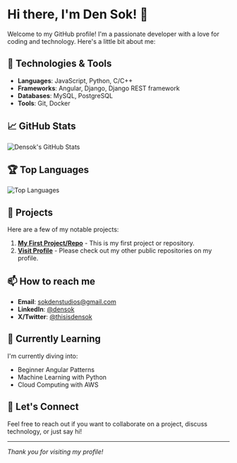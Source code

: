# Hi there, I'm Den Sok! 👋

Welcome to my GitHub profile! I'm a passionate developer with a love for coding and technology. Here's a little bit about me:

## 🔧 Technologies & Tools

- **Languages**: JavaScript, Python, C/C++
- **Frameworks**: Angular, Django, Django REST framework
- **Databases**: MySQL, PostgreSQL
- **Tools**: Git, Docker

## 📈 GitHub Stats

![Densok's GitHub Stats](https://github-readme-stats.vercel.app/api?username=thisisdensok&show_icons=true&theme=radical)

## 🏆 Top Languages

![Top Languages](https://github-readme-stats.vercel.app/api/top-langs/?username=thisisdensok&layout=compact&theme=radical)

## 🚀 Projects

Here are a few of my notable projects:

1. [**My First Project/Repo**](https://github.com/thisisdensok/thisisdensok) - This is my first project or repository.
2. [**Visit Profile**](https://github.com/thisisdensok) - Please check out my other public repositories on my profile.

## 📫 How to reach me

- **Email**: [sokdenstudios@gmail.com](mailto:sokdenstudios@gmail.com)
- **LinkedIn**: [@densok](https://www.linkedin.com/in/densok/)
- **X/Twitter**: [@thisisdensok](https://twitter.com/thisisdensok)

## 🌱 Currently Learning

I'm currently diving into:

- Beginner Angular Patterns
- Machine Learning with Python
- Cloud Computing with AWS

## 💬 Let's Connect

Feel free to reach out if you want to collaborate on a project, discuss technology, or just say hi!

---

*Thank you for visiting my profile!*